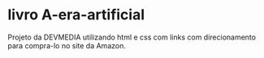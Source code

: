 # livro A-era-artificial

Projeto da DEVMEDIA utilizando html e css com links com direcionamento para compra-lo no site da Amazon.
